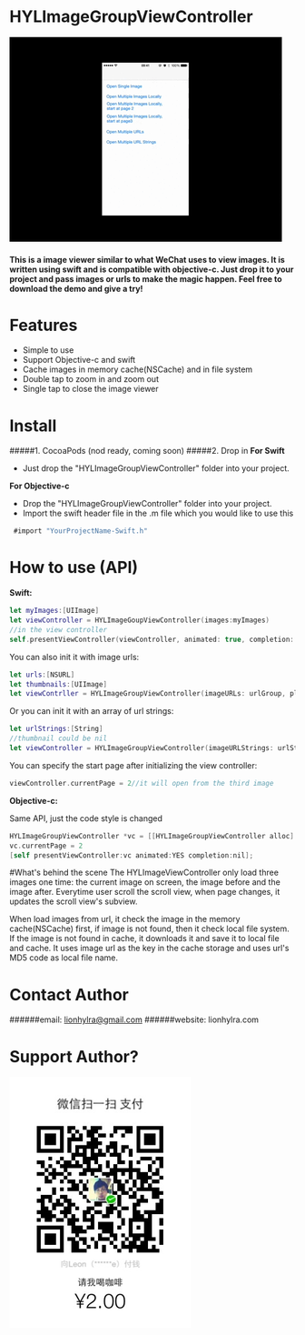 # HYLImageGroupViewController

![demo image](https://github.com/lionhylra/HYLImageGroupViewController/blob/master/Demo/demo.gif?raw=true)

#### This is a image viewer similar to what WeChat uses to view images. It is written using swift and is compatible with objective-c. Just drop it to your project and pass images or urls to make the magic happen. Feel free to download the demo and give a try!

# Features

 - Simple to use
 - Support Objective-c and swift
 - Cache images in memory cache(NSCache) and in file system
 - Double tap to zoom in and zoom out
 - Single tap to close the image viewer

# Install
#####1. CocoaPods
(nod ready, coming soon)
#####2. Drop in
**For Swift**

 - Just drop the "HYLImageGroupViewController" folder into your project.

**For Objective-c**

 - Drop the "HYLImageGroupViewController" folder into your project. 
 - Import the swift header file in the .m file which you would like to use this
```objective-c
 #import "YourProjectName-Swift.h"
```
 
# How to use (API)
**Swift:**
```swift
let myImages:[UIImage]
let viewController = HYLImageGoupViewController(images:myImages)
//in the view controller
self.presentViewController(viewController, animated: true, completion: nil)
```
You can also init it with image urls:
```swift
let urls:[NSURL]
let thumbnails:[UIImage]
let viewContrller = HYLImageGroupViewController(imageURLs: urlGroup, placeHolderImages: thumbnails)
```
Or you can init it with an array of url strings:
```swift
let urlStrings:[String]
//thumbnail could be nil
let viewController = HYLImageGroupViewController(imageURLStrings: urlStrings, placeHolderImages: nil)
```
You can specify the start page after initializing the view controller:
```swift
viewController.currentPage = 2//it will open from the third image
```
**Objective-c:**

Same API, just the code style is changed
```objective-c
HYLImageGroupViewController *vc = [[HYLImageGroupViewController alloc] initWithImageURLs:urls placeHolderImages:placeholder];
vc.currentPage = 2
[self presentViewController:vc animated:YES completion:nil];
```

#What's behind the scene
The HYLImageViewController only load three images one time: the current image on screen, the image before and the image after.  Everytime user scroll the scroll view, when page changes, it updates the scroll view's subview.

When load images from url, it check the image in the memory cache(NSCache) first, if image is not found, then it check local file system. If the image is not found in cache, it downloads it and save it to local file and cache. It uses image url as the key in the cache storage and uses url's MD5 code as local file name.
# Contact Author
######email: lionhylra@gmail.com
######website: lionhylra.com

# Support Author?
![WeChat Pay QR code](https://github.com/lionhylra/HYLImageGroupViewController/blob/master/donate.jpg?raw=true)
